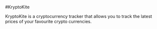 #KryptoKite

KryptoKite is a cryptocurrency tracker that allows you to track the latest prices of your favourite
crypto currencies.
